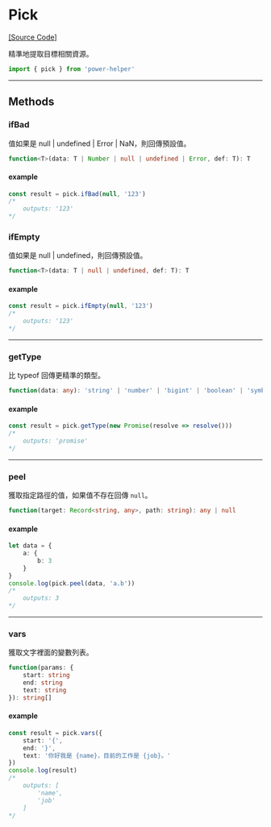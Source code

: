 # Pick

[[Source Code]](https://github.com/KHC-ZhiHao/PowerHelper/blob/master/lib/utils/pick.ts)

精準地提取目標相關資源。

```ts
import { pick } from 'power-helper'
```

---

## Methods

### ifBad

值如果是 null | undefined | Error | NaN，則回傳預設值。

```ts
function<T>(data: T | Number | null | undefined | Error, def: T): T
```

#### example

```ts
const result = pick.ifBad(null, '123')
/*
    outputs: '123'
*/
```

### ifEmpty

值如果是 null | undefined，則回傳預設值。

```ts
function<T>(data: T | null | undefined, def: T): T
```

#### example

```ts
const result = pick.ifEmpty(null, '123')
/*
    outputs: '123'
*/
```

---

### getType

比 typeof 回傳更精準的類型。

```ts
function(data: any): 'string' | 'number' | 'bigint' | 'boolean' | 'symbol' | 'object' | 'function' | 'empty' | 'array' | 'NaN' | 'regexp' | 'promise' | 'buffer' | 'error'
```

#### example

```ts
const result = pick.getType(new Promise(resolve => resolve()))
/*
    outputs: 'promise'
*/
```

---

### peel

獲取指定路徑的值，如果值不存在回傳 `null`。

```ts
function(target: Record<string, any>, path: string): any | null
```

#### example

```ts
let data = {
    a: {
        b: 3
    }
}
console.log(pick.peel(data, 'a.b'))
/*
    outputs: 3
*/
```

---

### vars

獲取文字裡面的變數列表。

```ts
function(params: {
    start: string
    end: string
    text: string
}): string[]
```

#### example

```ts
const result = pick.vars({
    start: '{',
    end: '}',
    text: '你好我是 {name}，目前的工作是 {job}。'
})
console.log(result)
/*
    outputs: [
        'name',
        'job'
    ]
*/
```
